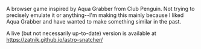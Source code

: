 A browser game inspired by Aqua Grabber from Club Penguin. Not trying to precisely emulate it or anything--I'm making this mainly because I liked Aqua Grabber and have wanted to make something similar in the past.

A live (but not necessarily up-to-date) version is available at https://zatnik.github.io/astro-snatcher/